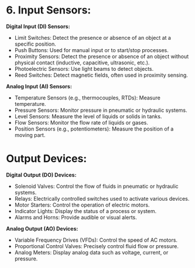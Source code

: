 
<h1>6. Input Sensors: </h1>

**Digital Input (DI) Sensors:**  

* Limit Switches: Detect the presence or absence of an object at a specific position.  
* Push Buttons: Used for manual input or to start/stop processes.  
* Proximity Sensors: Detect the presence or absence of an object without physical contact (inductive, capacitive, ultrasonic, etc.).  
* Photoelectric Sensors: Use light beams to detect objects.  
* Reed Switches: Detect magnetic fields, often used in proximity sensing.  

**Analog Input (AI) Sensors:**  

* Temperature Sensors (e.g., thermocouples, RTDs): Measure temperature.  
* Pressure Sensors: Monitor pressure in pneumatic or hydraulic systems.  
* Level Sensors: Measure the level of liquids or solids in tanks.  
* Flow Sensors: Monitor the flow rate of liquids or gases.  
* Position Sensors (e.g., potentiometers): Measure the position of a moving part.  

<h1>Output Devices:</h1>

**Digital Output (DO) Devices:**

* Solenoid Valves: Control the flow of fluids in pneumatic or hydraulic systems.    
* Relays: Electrically controlled switches used to activate various devices.    
* Motor Starters: Control the operation of electric motors.    
* Indicator Lights: Display the status of a process or system.    
* Alarms and Horns: Provide audible or visual alerts.    

**Analog Output (AO) Devices:**

* Variable Frequency Drives (VFDs): Control the speed of AC motors.    
* Proportional Control Valves: Precisely control fluid flow or pressure.    
* Analog Meters: Display analog data such as voltage, current, or pressure.    


